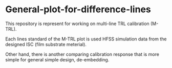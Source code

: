General-plot-for-difference-lines
=================================

This repository is represent for working on multi-line TRL calibration (M-TRL).

Each lines standard of the M-TRL plot is used HFSS simulation data from the designed ISC (film substrate meterial).

Other hand, there is another comparing calibration response that is more simple for general simple design, de-embedding.
